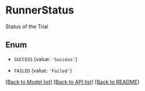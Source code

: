 # RunnerStatus

Status of the Trial

## Enum

* `SUCCESS` (value: `'Success'`)

* `FAILED` (value: `'Failed'`)

[[Back to Model list]](../README.md#documentation-for-models) [[Back to API list]](../README.md#documentation-for-api-endpoints) [[Back to README]](../README.md)


